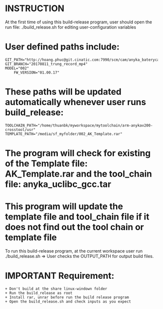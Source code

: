 #                                                         INSTRUCTION
At the first time of using this build-release program, user should open the run file: ./build_release.sh for editing user-configuration variables
# User defined paths include:
	GIT_PATH="http://hoang.phuc@git.cinatic.com:7990/scm/cam/anyka_baterycam.git"
	GIT_BRANCH="20170811_trung_record_mp4"
	MODEL="002"
        FW_VERSION="01.00.17"
	
# These paths will be updated automatically whenever user runs build_release: 
	TOOLCHAIN_PATH="/home/thuanbk/myworkspace/mytoolchain/arm-anykav200-crosstool/usr"
	TEMPLATE_PATH="/media/sf_myfolder/002_AK_Template.rar"
# The program will check for existing  of the Template file:  AK_Template.rar and the tool_chain file: anyka_uclibc_gcc.tar
# This program will update the template file and tool_chain file if it does not find out the tool chain or template file

To run this build-release program, at the current workspace user run
 ./build_release.sh 
=> User checks the OUTPUT_PATH for output build files.

# IMPORTANT Requirement:
	+ Don't build at the share linux-windown folder
	+ Run the build_release as root
	+ Install rar, unrar before run the build release program
	+ Open the build_release.sh and check inputs as you expect

